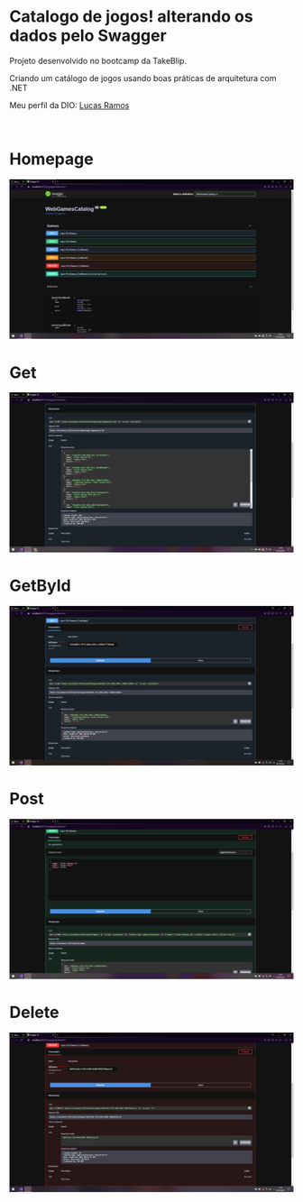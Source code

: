 # Catalogo de jogos! alterando os dados pelo Swagger
<p>Projeto desenvolvido no bootcamp da TakeBlip.</p>
<p>Criando um catálogo de jogos usando boas práticas de arquitetura com .NET </p>
<p>Meu perfil da DIO: <a href="https://web.dio.me/users/lucas2adriano" target="">Lucas Ramos</a></p>
<br>
<h1>Homepage</h1>
<img src="https://github.com/devLucasRamos/WebGamesCatalog/blob/master/swagger/Home%20do%20swagger.png?raw=true">

<h1>Get</h1>
<img src="https://github.com/devLucasRamos/WebGamesCatalog/blob/master/swagger/GET.png?raw=true">

<h1>GetById</h1>
<img src="https://github.com/devLucasRamos/WebGamesCatalog/blob/master/swagger/GETbyID.png?raw=true">

<h1>Post</h1>
<img src="https://github.com/devLucasRamos/WebGamesCatalog/blob/master/swagger/POST.png?raw=true">

<h1>Delete</h1>
<img src="https://github.com/devLucasRamos/WebGamesCatalog/blob/master/swagger/DELETE.png?raw=true">
